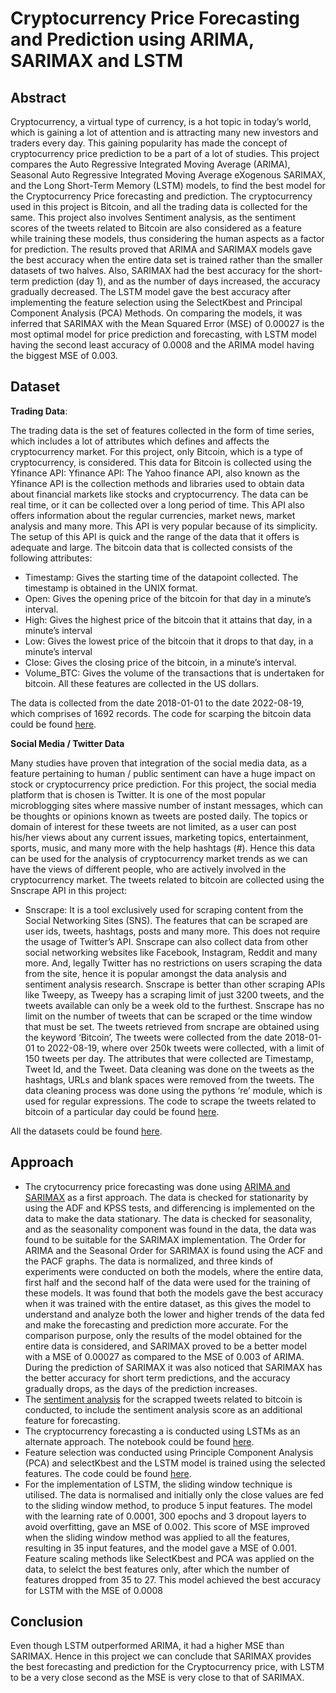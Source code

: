 # Cryptocurrency Price Forecasting and Prediction using ARIMA, SARIMAX and LSTM

## Abstract
Cryptocurrency, a virtual type of currency, is a hot topic in today’s world, which is gaining a lot of attention and is attracting many new investors and traders every day. This gaining popularity has made the concept of cryptocurrency price prediction to be a part of a lot of studies. This project compares the Auto Regressive Integrated Moving Average (ARIMA), Seasonal Auto Regressive Integrated Moving Average eXogenous SARIMAX, and the Long Short-Term Memory (LSTM) models, to find the best model for the Cryptocurrency Price forecasting and prediction. The cryptocurrency used in this project is Bitcoin, and all the trading data is collected for the same. This project also involves Sentiment analysis, as the sentiment scores of the tweets related to Bitcoin are also considered as a feature while training these models, thus considering the human aspects as a factor for prediction. The results proved that ARIMA and SARIMAX models gave the best accuracy when the entire data set is trained rather than the smaller datasets of two halves. Also, SARIMAX had the best accuracy for the short-term prediction (day 1), and as the number of days increased, the accuracy gradually decreased. The LSTM model gave the best accuracy after implementing the feature selection using the SelectKbest and Principal Component Analysis (PCA) Methods. On comparing the models, it was inferred that SARIMAX with the Mean Squared Error (MSE) of 0.00027 is the most optimal model for price prediction and forecasting, with LSTM model having the second least accuracy of 0.0008 and the ARIMA model having the biggest MSE of 0.003.

## Dataset
**Trading Data**:

The trading data is the set of features collected in the form of time series, which includes a lot of attributes which defines and affects the cryptocurrency market. For this project, only Bitcoin, which is a type of cryptocurrency, is considered. This data for Bitcoin is collected using the Yfinance API:
Yfinance API:  The Yahoo finance API, also known as the Yfinance API is the collection methods and libraries used to obtain data about financial markets like stocks and cryptocurrency. The data can be real time, or it can be collected over a long period of time. This API also offers information about the regular currencies, market news, market analysis and many more. This API is very popular because of its simplicity. The setup of this API is quick and the range of the data that it offers is adequate and large. 
The bitcoin data that is collected consists of the following attributes:
- Timestamp: Gives the starting time of the datapoint collected. The timestamp is obtained in the UNIX format.
- Open: Gives the opening price of the bitcoin for that day in a minute’s interval.
- High: Gives the highest price of the bitcoin that it attains that day, in a minute’s interval
- Low: Gives the lowest price of the bitcoin that it drops to that day, in a minute’s interval
- Close: Gives the closing price of the bitcoin, in a minute’s interval.
- Volume_BTC: Gives the volume of the transactions that is undertaken for bitcoin.
All these features are collected in the US dollars. 

The data is collected from the date 2018-01-01 to the date 2022-08-19, which comprises of 1692 records. The code for scarping the bitcoin data could be found [here](https://github.com/Pawan5910/dataScience-porfolio/blob/main/Bitcoin%20price%20prediction%20and%20analysis/Code/Scraping_Yahoo.ipynb).

**Social Media / Twitter Data**

Many studies have proven that integration of the social media data, as a feature pertaining to human / public sentiment can have a huge impact on stock or cryptocurrency price prediction. For this project, the social media platform that is chosen is Twitter. It is one of the most popular microblogging sites where massive number of instant messages, which can be thoughts or opinions known as tweets are posted daily. The topics or domain of interest for these tweets are not limited, as a user can post his/her views about any current issues, marketing topics, entertainment, sports, music, and many more with the help hashtags (#). Hence this data can be used for the analysis of cryptocurrency market trends as we can have the views of different people, who are actively involved in the cryptocurrency market. 
The tweets related to bitcoin are collected using the Snscrape API in this project:
- Snscrape: It is a tool exclusively used for scraping content from the Social Networking Sites (SNS). The features that can be scraped are user ids, tweets, hashtags, posts and many more. This does not require the usage of Twitter’s API. Snscrape can also collect data from other social networking websites like Facebook, Instagram, Reddit and many more. And, legally Twitter has no restrictions on users scraping the data from the site, hence it is popular amongst the data analysis and sentiment analysis research. Snscrape is better than other scraping APIs like Tweepy, as Tweepy has a scraping limit of just 3200 tweets, and the tweets available can only be a week old to the furthest. Snscrape has no limit on the number of tweets that can be scraped or the time window that must be set. 
The tweets retrieved from sncrape are obtained using the keyword ‘Bitcoin’, The tweets were collected from the date 2018-01-01 to 2022-08-19, where over 250k tweets were collected, with a limit of 150 tweets per day. The attributes that were collected are Timestamp, Tweet Id, and the Tweet. Data cleaning was done on the tweets as the hashtags, URLs and blank spaces were removed from the tweets. The data cleaning process was done using the pythons ‘re’ module, which is used for regular expressions. The code to scrape the  tweets related to bitcoin of a particular day could be found [here](https://github.com/Pawan5910/dataScience-porfolio/blob/main/Bitcoin%20price%20prediction%20and%20analysis/Code/snscrape.ipynb).

All the datasets could be found [here](https://github.com/Pawan5910/dataScience-porfolio/blob/main/Bitcoin%20price%20prediction%20and%20analysis/Dataset.7z).

## Approach

- The crytocurrency price forecasting was done using [ARIMA and SARIMAX](https://github.com/Pawan5910/dataScience-porfolio/blob/main/Bitcoin%20price%20prediction%20and%20analysis/Code/Arima_Sarimax.ipynb) as a first approach. The data is checked for stationarity by using the ADF and KPSS tests, and differencing is implemented on the data to make the data stationary. The data is checked for seasonality, and as the seasonality component was found in the data, the data was found to be suitable for the SARIMAX implementation. The Order for ARIMA and the Seasonal Order for SARIMAX is found using the ACF and the PACF graphs. The data is normalized, and three kinds of experiments were conducted on both the models, where the entire data, first half and the second half of the data were used for the training of these models. It was found that both the models gave the best accuracy when it was trained with the entire dataset, as this gives the model to understand and analyze both the lower and higher trends of the data fed and make the forecasting and prediction more accurate. For the comparison purpose, only the results of the model obtained for the entire data is considered, and SARIMAX proved to be a better model with a MSE of 0.00027 as compared to the MSE of 0.003 of ARIMA. During the prediction of SARIMAX it was also noticed that SARIMAX has the better accuracy for short term predictions, and the accuracy gradually drops, as the days of the prediction increases.
- The [sentiment analysis](https://github.com/Pawan5910/dataScience-porfolio/blob/main/Bitcoin%20price%20prediction%20and%20analysis/Code/Hugging__face.ipynb) for the scrapped tweets related to bitcoin is conducted, to include the sentiment analysis score as an additional feature for forecasting.
- The cryptocurrency forecasting a is conducted using LSTMs as an alternate approach. The notebook could be found [here](https://github.com/Pawan5910/dataScience-porfolio/blob/main/Bitcoin%20price%20prediction%20and%20analysis/Code/LSTM.ipynb).
- Feature selection was conducted using Principle Component Analysis (PCA) and selectKbest and the LSTM model is trained using the selected features. The code could be found [here](https://github.com/Pawan5910/dataScience-porfolio/blob/main/Bitcoin%20price%20prediction%20and%20analysis/Code/LSTM_featureSelection.ipynb).
- For the implementation of LSTM, the sliding window technique is utilised. The data is normalised and initially only the close values are fed to the sliding window method, to produce 5 input features. The model with the learning rate of 0.0001, 300 epochs and 3 dropout layers to avoid overfitting, gave an MSE of 0.002. This score of MSE improved when the sliding window method was applied to all the features, resulting in 35 input features, and the model gave a MSE of 0.001. Feature scaling methods like SelectKbest and PCA was applied on the data, to selelct the best features only, after which the number of features dropped from 35 to 27. This model achieved the best accuracy for LSTM with the MSE of 0.0008

## Conclusion

Even though LSTM outperformed ARIMA, it had a higher MSE than SARIMAX. Hence in this project we can conclude that SARIMAX provides the best forecasting and prediction for the Cryptocurrency price, with LSTM to be a very close second as the MSE is very close to that of SARIMAX.


